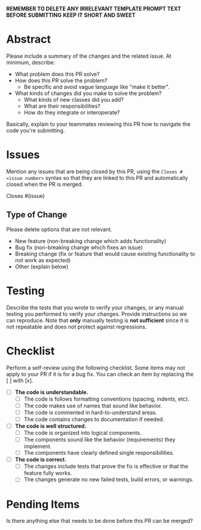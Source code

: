 **REMEMBER TO DELETE ANY IRRELEVANT TEMPLATE PROMPT TEXT BEFORE SUBMITTING**
**KEEP IT SHORT AND SWEET**

# Abstract

Please include a summary of the changes and the related issue. At minimum, describe:

- What problem does this PR solve?
- How does this PR solve the problem?
  - Be specific and avoid vague language like "make it better".
- What kinds of changes did you make to solve the problem?
  - What kinds of new classes did you add?
  - What are their responsibilities?
  - How do they integrate or interoperate?

Basically, explain to your teammates reviewing this PR how to navigate the code you're submitting. 

# Issues

Mention any issues that are being closed by this PR, using the `Closes #<issue number>` syntax so
that they are linked to this PR and automatically closed when the PR is merged.

Closes #(issue)

## Type of Change

Please delete options that are not relevant.

- New feature (non-breaking change which adds functionality)
- Bug fix (non-breaking change which fixes an issue)
- Breaking change (fix or feature that would cause existing functionality to not work as expected)
- Other (explain below)

# Testing

Describe the tests that you wrote to verify your changes, or any manual testing you performed to
verify your changes. Provide instructions so we can reproduce. Note that **only** manually testing
is **not sufficient** since it is not repeatable and does not protect against regressions.

# Checklist

Perform a self-review using the following checklist. Some items may not apply to your PR if it 
is for a bug fix. You can check an item by replacing the [ ] with [x].

- [ ] **The code is understandable.**
  - [ ] The code is follows formatting conventions (spacing, indents, etc).
  - [ ] The code makes use of names that sound like behavior.
  - [ ] The code is commented in hard-to-understand areas.
  - [ ] The code contains changes to documentation if needed.

- [ ] **The code is well structured.**
  - [ ] The code is organized into logical components.
  - [ ] The components sound like the behavior (requirements) they implement.
  - [ ] The components have clearly defined single responsibilities.

- [ ] **The code is correct.**
  - [ ] The changes include tests that prove the fix is effective or that the feature fully works.
  - [ ] The changes generate no new failed tests, build errors, or warnings.

# Pending Items

Is there anything else that needs to be done before this PR can be merged? 